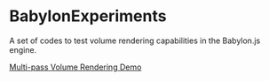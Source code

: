 # BabylonExperiments
A set of codes to test volume rendering capabilities in the Babylon.js engine.

<a href="https://raw.githack.com/mmmovania/BabylonExperiments/master/MultiPassVolumeRenderingDemo.html">Multi-pass Volume Rendering Demo</a>
